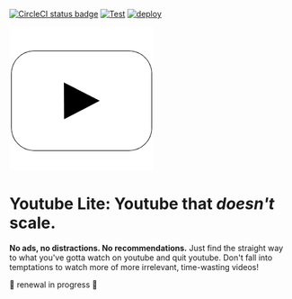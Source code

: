 [![CircleCI status badge](https://circleci.com/gh/9oelM/youtube-lite.svg?style=svg)](https://app.circleci.com/pipelines/github/9oelM/youtube-lite)
[![Test](https://github.com/9oelM/youtube-lite/actions/workflows/test.yml/badge.svg)](https://github.com/9oelM/youtube-lite/actions/workflows/test.yml)
[![deploy](https://github.com/9oelM/youtube-lite/actions/workflows/deploy.yml/badge.svg)](https://github.com/9oelM/youtube-lite/actions/workflows/deploy.yml)

[![youtubel lite logo](./packages/app/public/youtube-lite-logo-256.png)](https://youtube-lite.js.org)
# Youtube Lite: Youtube that _doesn't_ scale. 
**No ads, no distractions. No recommendations.** Just find the straight way to what you've gotta watch on youtube and quit youtube. Don't fall into temptations to watch more of more irrelevant, time-wasting videos!

🚧 renewal in progress 🚧
